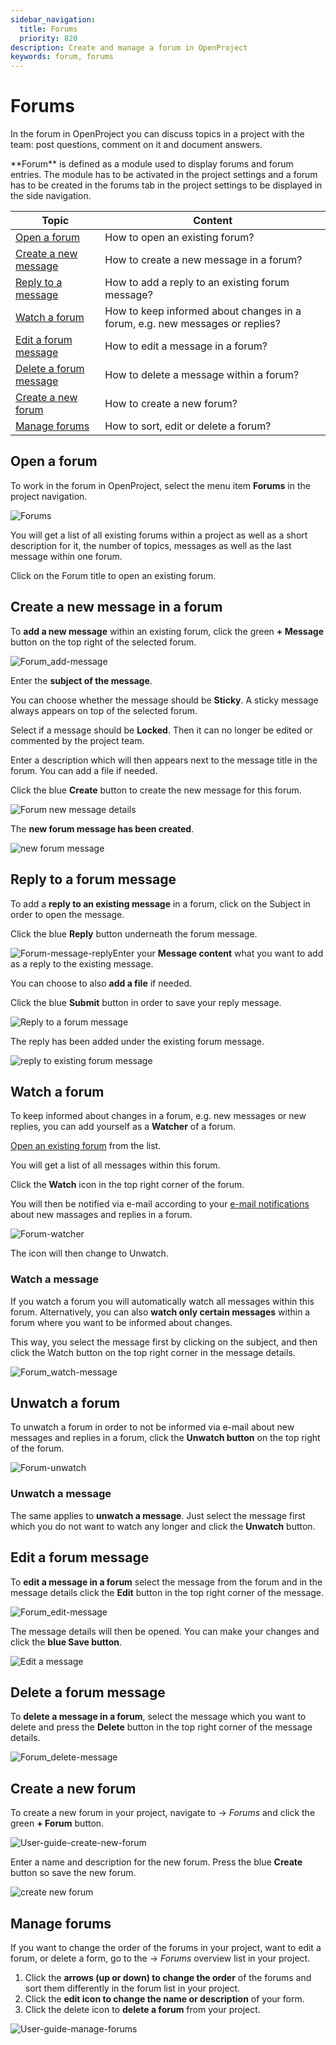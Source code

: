 ```yaml
---
sidebar_navigation:
  title: Forums
  priority: 820
description: Create and manage a forum in OpenProject
keywords: forum, forums
---
```


# Forums

In the forum in OpenProject you can discuss topics in a project with the team: post questions, comment on it and document answers.

<div class="glossary"> 
**Forum** is defined as a module used to display forums and forum entries. The module has to be activated in the project settings and a forum has to be created in the forums tab in the project settings to be displayed in the side navigation.
</div>

| Topic                                                    | Content                                                      |
| -------------------------------------------------------- | ------------------------------------------------------------ |
| [Open a forum](#open-a-forum)                            | How to open an existing forum?                               |
| [Create a new message](#create-a-new-message-in-a-forum) | How to create a new message in a forum?                      |
| [Reply to a message](#reply-to-a-forum-message)          | How to add a reply to an existing forum message?             |
| [Watch a forum](#watch-a-forum)                          | How to keep informed about changes in a forum, e.g. new messages or replies? |
| [Edit a forum message](#edit-a-forum-message)            | How to edit a message in a forum?                            |
| [Delete a forum message](#delete-a-forum-message)        | How to delete a message within a forum?                      |
| [Create a new forum](#create-a-new-forum)                | How to create a new forum?                                   |
| [Manage forums](#manage-forums)                          | How to sort, edit or delete a forum?                         |

## Open a forum

To work in the forum in OpenProject, select the menu item **Forums** in the project navigation.

![Forums](image-20191119100717879.png)

You will get a list of all existing forums within a project as well as a short description for it, the number of topics, messages as well as the last message within one forum.

Click on the Forum title to open an existing forum.

## Create a new message in a forum

To **add a new message** within an existing forum, click the green **+ Message** button on the top right of the selected forum.

![Forum_add-message](Forum_add-message.png)

Enter the **subject of the message**.

You can choose whether the message should be **Sticky**. A sticky message always appears on top of the selected forum.

Select if a message should be **Locked**. Then it can no longer be edited or commented by the project team.

Enter a description which will then appears next to the message title in the forum. You can add a file if needed.

Click the blue **Create** button to create the new message for this forum.

![Forum new message details](image-20191119102209845.png)

The **new forum message has been created**.

![new forum message](image-20191119103331490.png)

## Reply to a forum message

To add a **reply to an existing message** in a forum, click on the Subject in order to open the message.

Click the blue **Reply** button underneath the forum message.



![Forum-message-reply](Forum-message-reply.png)Enter your **Message content** what you want to add as a reply to the existing message.

You can choose to also **add a file** if needed.

Click the blue **Submit** button in order to save your reply message.

![Reply to a forum message](image-20191119105329892.png)

The reply has been added under the existing forum message.

![reply to existing forum message](image-20191119105630149.png)

## Watch a forum

To keep informed about changes in a forum, e.g. new messages or new replies, you can add yourself as a **Watcher** of a forum.

[Open an existing forum](#open-a-forum) from the list.

You will get a list of all messages within this forum.

Click the **Watch** icon in the top right corner of the forum.

You will then be notified via e-mail according to your [e-mail notifications](../../getting-started/my-account/#notifications-settings) about new massages and replies in a forum.

![Forum-watcher](Forum-watcher.png)

The icon will then change to Unwatch.

### Watch a message

If you watch a forum you will automatically watch all messages within this forum. Alternatively, you can also **watch only certain messages** within a forum where you want to be informed about changes.

This way, you select the message first by clicking on the subject, and then click the Watch button on the top right corner in the message details.

![Forum_watch-message](Forum_watch-message.png)

## Unwatch a forum

To unwatch a forum in order to not be informed via e-mail about new messages and replies in a forum, click the **Unwatch button** on the top right of the forum.

![Forum-unwatch](Forum-unwatch.png)

### Unwatch a message

The same applies to **unwatch a message**. Just select the message first which you do not want to watch any longer and click the **Unwatch** button.

## Edit a forum message

To **edit a message in a forum** select the message from the forum and in the message details click the **Edit** button in the top right corner of the message.

![Forum_edit-message](Forum_edit-message.png)

The message details will then be opened. You can make your changes  and click the **blue Save button**.

![Edit a message](image-20191119113940355.png)

## Delete a forum message

To **delete a message in a forum**, select the message which you want to delete and press the **Delete** button in the top right corner of the message details.

![Forum_delete-message](Forum_delete-message.png)

## Create a new forum

To create a new forum in your project, navigate to -> *Forums* and click the green **+ Forum** button.

![User-guide-create-new-forum](User-guide-create-new-forum.png)

Enter a name and description for the new forum. Press the blue **Create** button so save the new forum.

![create new forum](image-20200213093639380.png)

## Manage forums

If you want to change the order of the forums in your project, want to edit a forum, or delete a form, go to the -> *Forums* overview list in your project.

1. Click the **arrows (up or down) to change the order** of the forums and sort them differently in the forum list in your project.
2. Click the **edit icon to change the name or description** of your form.
3. Click the delete icon to **delete a forum** from your project.

![User-guide-manage-forums](User-guide-manage-forums.png)